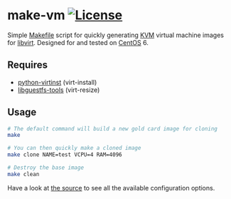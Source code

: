 # make-vm [![License](https://img.shields.io/github/license/joebiellik/make-vm.svg)](LICENSE.md)

Simple [Makefile](https://www.gnu.org/software/make/) script for quickly generating [KVM](http://www.linux-kvm.org/) virtual machine images for [libvirt](https://libvirt.org/). Designed for and tested on [CentOS](https://www.centos.org/) 6.

Requires
--------
* [python-virtinst](https://git.fedorahosted.org/git/python-virtinst.git) (virt-install)
* [libguestfs-tools](http://libguestfs.org/) (virt-resize)

Usage
-----
```sh
# The default command will build a new gold card image for cloning
make

# You can then quickly make a cloned image
make clone NAME=test VCPU=4 RAM=4096

# Destroy the base image
make clean
```

Have a look at [the source](Makefile#L3-L27) to see all the available configuration options.
